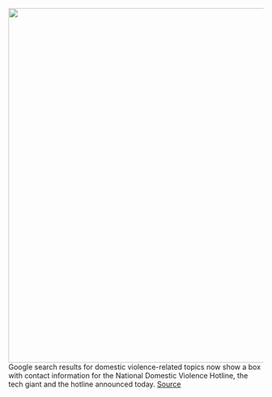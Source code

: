 <img src='https://cdn.vox-cdn.com/thumbor/0GtHa5AtW2rvzUhgGT6XrU-5mOo=/0x0:2040x1360/1200x800/filters:focal(857x517:1183x843)/cdn.vox-cdn.com/uploads/chorus_image/image/70458066/acastro_210121_1777_google_0001.0.jpg' width='700px' /><br/>
Google search results for domestic violence-related topics now show a box with contact information for the National Domestic Violence Hotline, the tech giant and the hotline announced today.
<a href='https://www.theverge.com/2022/2/1/22912167/google-domestic-violence-hotline-search'> Source <a/>